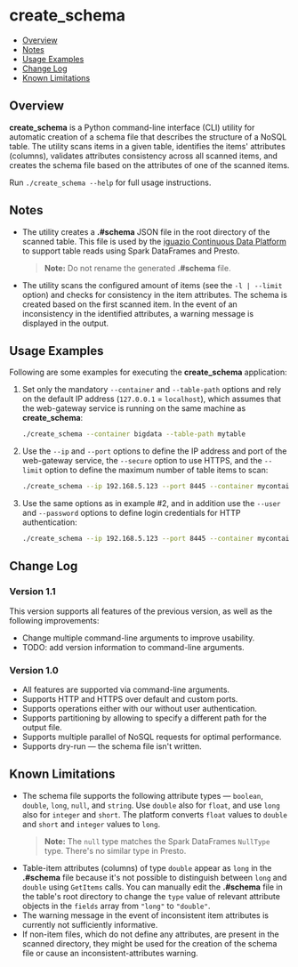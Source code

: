 # create_schema

- [Overview](#overview)
- [Notes](#notes)
- [Usage Examples](#usage-examples)
- [Change Log](#change-log)
- [Known Limitations](#known-limitations)

## Overview

**create_schema** is a Python command-line interface (CLI) utility for automatic creation of a schema file that describes the structure of a NoSQL table.
The utility scans items in a given table, identifies the items' attributes (columns), validates attributes consistency across all scanned items, and creates the schema file based on the attributes of one of the scanned items.

Run `./create_schema --help` for full usage instructions.

## Notes

* The utility creates a **.#schema** JSON file in the root directory of the scanned table.
  This file is used by the [iguazio Continuous Data Platform](https://www.iguazio.com) to support table reads using Spark DataFrames and Presto.

  > **Note:** Do not rename the generated **.#schema** file.
* The utility scans the configured amount of items (see the `-l | --limit` option) and checks for consistency in the item attributes.
  The schema is created based on the first scanned item.
  In the event of an inconsistency in the identified attributes, a warning message is displayed in the output.

## Usage Examples

Following are some examples for executing the **create_schema** application:

1.  Set only the mandatory `--container` and `--table-path` options and rely on the default IP address (`127.0.0.1` = `localhost`), which assumes that the web-gateway service is running on the same machine as **create_schema**:

    ```sh
    ./create_schema --container bigdata --table-path mytable
    ```

2.  Use the `--ip` and `--port` options to define the IP address and port of the web-gateway service, the `--secure` option to use HTTPS, and the `--limit` option to define the maximum number of table items to scan:

    ```sh
    ./create_schema --ip 192.168.5.123 --port 8445 --container mycontainer --table-path table1 -secure -limit 1
    ```

3.  Use the same options as in example #2, and in addition use the `--user` and `--password` options to define login credentials for HTTP authentication:

    ```sh
    ./create_schema --ip 192.168.5.123 --port 8445 --container mycontainer --table-path mytable -secure -limit 1 --user myuser --password mypass123
    ```

## Change Log

### Version 1.1

This version supports all features of the previous version, as well as the following improvements:

* Change multiple command-line arguments to improve usability.
* TODO: add version information to command-line arguments.

### Version 1.0

* All features are supported via command-line arguments.
* Supports HTTP and HTTPS over default and custom ports.
* Supports operations either with our without user authentication.
* Supports partitioning by allowing to specify a different path for the output file.
* Supports multiple parallel of NoSQL requests for optimal performance.
* Supports dry-run &mdash; the schema file isn't written.

## Known Limitations

* The schema file supports the following attribute types &mdash; `boolean`, `double`, `long`, `null`, and `string`.
  Use `double` also for `float`, and use `long` also for `integer` and `short`.
  The platform converts `float` values to `double` and `short` and `integer` values to `long`.
  > **Note:** The `null` type matches the Spark DataFrames `NullType` type.
  > There's no similar type in Presto.
* Table-item attributes (columns) of type `double` appear as `long` in the **.#schema** file because it's not possible to distinguish between `long` and `double` using `GetItems` calls.
  You can manually edit the **.#schema** file in the table's root directory to change the `type` value of relevant attribute objects in the `fields` array from `"long"` to `"double"`.
* The warning message in the event of inconsistent item attributes is currently not sufficiently informative.
* If non-item files, which do not define any attributes, are present in the scanned directory, they might be used for the creation of the schema file or cause an inconsistent-attributes warning.

